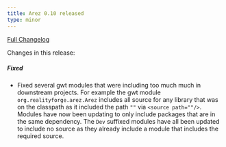 ```yaml
---
title: Arez 0.10 released
type: minor
---
```


[Full Changelog](https://github.com/realityforge/arez/compare/v0.09...v0.10)

Changes in this release:

##### Fixed
* Fixed several gwt modules that were including too much much in downstream projects. For example the gwt module
  `org.realityforge.arez.Arez` includes all source for any library that was on the classpath as it included the
  path `""` via `<source path=""/>`. Modules have now been updating to only include packages that are in the same
  dependency. The `Dev` suffixed modules have all been updated to include no source as they already include a
  module that includes the required source.
